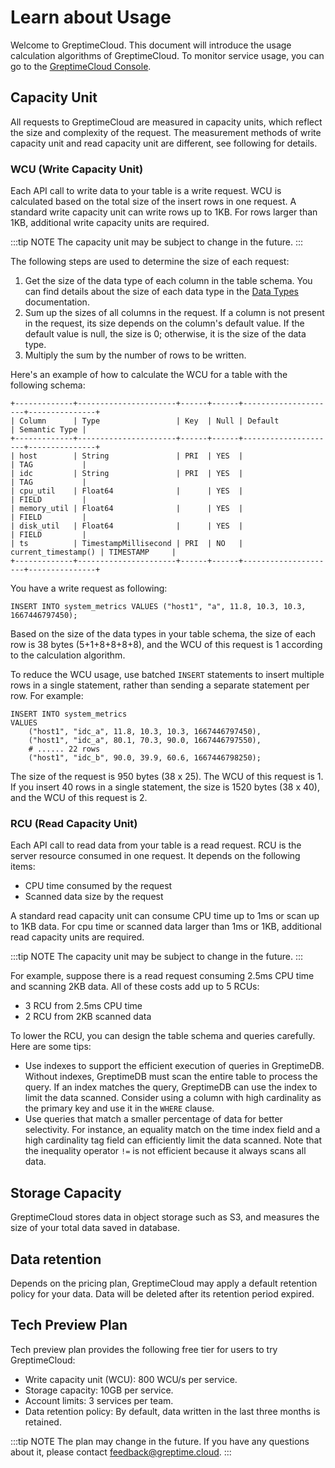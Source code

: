 # Learn about Usage

Welcome to GreptimeCloud. This document will introduce the usage calculation algorithms of GreptimeCloud. To monitor service usage, you can go to the [GreptimeCloud Console](https://console.greptime.cloud/).

## Capacity Unit

All requests to GreptimeCloud are measured in capacity units, which reflect the size and complexity of the request. The measurement methods of write capacity unit and read capacity unit are different, see following for details.

### WCU (Write Capacity Unit)

Each API call to write data to your table is a write request.
WCU is calculated based on the total size of the insert rows in one request.
A standard write capacity unit can write rows up to 1KB.
For rows larger than 1KB, additional write capacity units are required.

:::tip NOTE
The capacity unit may be subject to change in the future.
:::

The following steps are used to determine the size of each request:

1. Get the size of the data type of each column in the table schema. You can find details about the size of each data type in the [Data Types](/reference/data-types.md) documentation.
2. Sum up the sizes of all columns in the request. If a column is not present in the request, its size depends on the column's default value. If the default value is null, the size is 0; otherwise, it is the size of the data type.
3. Multiply the sum by the number of rows to be written.

Here's an example of how to calculate the WCU for a table with the following schema:

```shell
+-------------+----------------------+------+------+---------------------+---------------+
| Column      | Type                 | Key  | Null | Default             | Semantic Type |
+-------------+----------------------+------+------+---------------------+---------------+
| host        | String               | PRI  | YES  |                     | TAG           |
| idc         | String               | PRI  | YES  |                     | TAG           |
| cpu_util    | Float64              |      | YES  |                     | FIELD         |
| memory_util | Float64              |      | YES  |                     | FIELD         |
| disk_util   | Float64              |      | YES  |                     | FIELD         |
| ts          | TimestampMillisecond | PRI  | NO   | current_timestamp() | TIMESTAMP     |
+-------------+----------------------+------+------+---------------------+---------------+
```

You have a write request as following:

```shell
INSERT INTO system_metrics VALUES ("host1", "a", 11.8, 10.3, 10.3, 1667446797450);
```

Based on the size of the data types in your table schema, the size of each row is 38 bytes (5+1+8+8+8+8), and the WCU of this request is 1 according to the calculation algorithm.

To reduce the WCU usage, use batched `INSERT` statements to insert multiple rows in a single statement, rather than sending a separate statement per row. For example:

```shell
INSERT INTO system_metrics
VALUES
    ("host1", "idc_a", 11.8, 10.3, 10.3, 1667446797450),
    ("host1", "idc_a", 80.1, 70.3, 90.0, 1667446797550),
    # ...... 22 rows
    ("host1", "idc_b", 90.0, 39.9, 60.6, 1667446798250);
```

The size of the request is 950 bytes (38 x 25). The WCU of this request is 1. If you insert 40 rows in a single statement, the size is 1520 bytes (38 x 40), and the WCU of this request is 2.

### RCU (Read Capacity Unit)

Each API call to read data from your table is a read request. RCU is the server resource consumed in one request. It depends on the following items:

- CPU time consumed by the request
- Scanned data size by the request

A standard read capacity unit can consume CPU time up to 1ms or scan up to 1KB data. For cpu time or scanned data larger than 1ms or 1KB, additional read capacity units are required.

:::tip NOTE
The capacity unit may be subject to change in the future.
:::

For example, suppose there is a read request consuming 2.5ms CPU time and scanning 2KB data. All of these costs add up to 5 RCUs:

- 3 RCU from 2.5ms CPU time
- 2 RCU from 2KB scanned data

To lower the RCU, you can design the table schema and queries carefully. Here are some tips:

- Use indexes to support the efficient execution of queries in GreptimeDB. Without indexes, GreptimeDB must scan the entire table to process the query. If an index matches the query, GreptimeDB can use the index to limit the data scanned. Consider using a column with high cardinality as the primary key and use it in the `WHERE` clause.
- Use queries that match a smaller percentage of data for better selectivity. For instance, an equality match on the time index field and a high cardinality tag field can efficiently limit the data scanned. Note that the inequality operator `!=` is not efficient because it always scans all data.

## Storage Capacity

GreptimeCloud stores data in object storage such as S3, and measures the size of your total data saved in database.

## Data retention

Depends on the pricing plan, GreptimeCloud may apply a default retention policy
for your data. Data will be deleted after its retention period expired.

## Tech Preview Plan

Tech preview plan provides the following free tier for users to try GreptimeCloud:

- Write capacity unit (WCU): 800 WCU/s per service.
- Storage capacity: 10GB per service.
- Account limits: 3 services per team.
- Data retention policy: By default, data written in the last three months is retained.

:::tip NOTE
The plan may change in the future. If you have any questions about it, please contact [feedback@greptime.cloud](mailto:feedback@greptime.cloud).
:::
